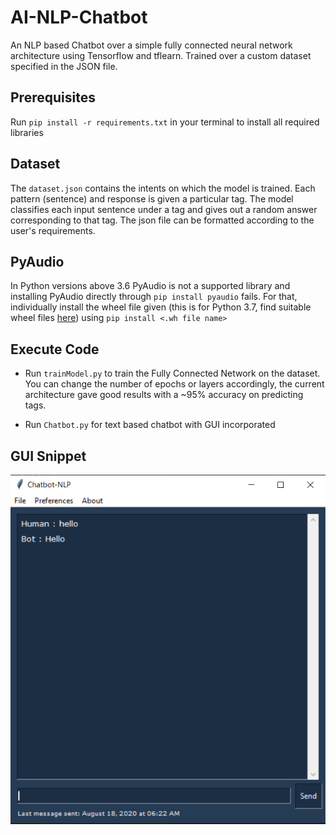 # AI-NLP-Chatbot

An NLP based Chatbot over a simple fully connected neural network architecture using Tensorflow and tflearn. Trained over a custom dataset specified in the JSON file.

## Prerequisites

Run `pip install -r requirements.txt` in your terminal to install all required libraries

## Dataset

The `dataset.json` contains the intents on which the model is trained. Each pattern (sentence) and response is given a particular tag. The model classifies each input sentence under a tag and gives out a random answer corresponding to that tag. The json file can be formatted according to the user's requirements.

## PyAudio

In Python versions above 3.6 PyAudio is not a supported library and installing PyAudio directly through `pip install pyaudio` fails. For that, individually install the wheel file given (this is for Python 3.7, find suitable wheel files [here](https://www.lfd.uci.edu/~gohlke/pythonlibs/#pyaudio)) using `pip install <.wh file name>`

## Execute Code

  *  Run `trainModel.py` to train the Fully Connected Network on the dataset. You can change the number of epochs or layers accordingly, the current architecture gave good results with a ~95% accuracy on predicting tags.
  
  *  Run `Chatbot.py` for text based chatbot with GUI incorporated
 

## GUI Snippet

<img src=img/gui.png>
